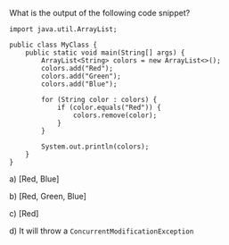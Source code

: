What is the output of the following code snippet?

```
import java.util.ArrayList;

public class MyClass {
    public static void main(String[] args) {
        ArrayList<String> colors = new ArrayList<>();
        colors.add("Red");
        colors.add("Green");
        colors.add("Blue");

        for (String color : colors) {
            if (color.equals("Red")) {
                colors.remove(color);
            }
        }

        System.out.println(colors);
    }
}
```

a) [Red, Blue]

b) [Red, Green, Blue]

c) [Red]

d) It will throw a `ConcurrentModificationException`
